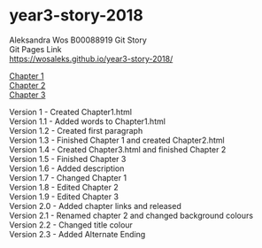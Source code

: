 # year3-story-2018
 Aleksandra Wos B00088919 Git Story
 <br>
 Git Pages Link
 <br>
 https://wosaleks.github.io/year3-story-2018/
 <br>
 
 [Chapter 1](Chapter1.html)
 <br>
  [Chapter 2](Chapter2.html)
 <br>
  [Chapter 3](Chapter3.html)
 <br>
 

Version 1 - Created Chapter1.html
<br>
Version 1.1 - Added words to Chapter1.html
<br>
Version 1.2 - Created first paragraph
<br>
Version 1.3 - Finished Chapter 1 and created Chapter2.html
<br>
Version 1.4 - Created Chapter3.html and finished Chapter 2
<br>
Version 1.5 - Finished Chapter 3
<br>
Version 1.6 - Added description
<br>
Version 1.7 - Changed Chapter 1
<br>
Version 1.8 - Edited Chapter 2
<br>
Version 1.9 - Edited Chapter 3
<br>
Version 2.0 - Added chapter links and released
<br>
Version 2.1 - Renamed chapter 2 and changed background colours
<br>
Version 2.2 - Changed title colour
<br>
Version 2.3 - Added Alternate Ending